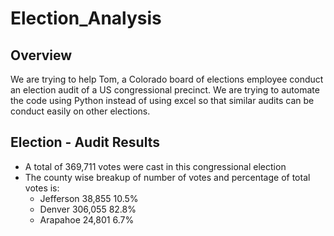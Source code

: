 # Election_Analysis

## Overview

We are trying to help Tom, a Colorado board of elections employee conduct an election audit of a US congressional precinct. We are trying to automate the code using Python instead of using excel so that similar audits can be conduct easily on other elections.

## Election - Audit Results

* A total of 369,711 votes were cast in this congressional election
* The county wise breakup of number of votes and percentage of total votes is:
  * Jefferson 38,855 10.5%
  * Denver 306,055 82.8%
  * Arapahoe 24,801 6.7%
